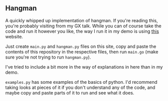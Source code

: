 ## Hangman

A quickly whipped up implementation of hangman. If you're reading this, you're probably visiting from my GX talk. While you can of course take the code and run it however you like, the way I run it in my demo is using [this](https://www.online-python.com/) website.

Just create `main.py` and `hangman.py` files on this site, copy and paste the contents of this repository in the respective files, then run `main.go` (make sure you're not trying to run `hangman.py`).

I've tried to include a bit more in the way of explanations in here than in my demo.

`examples.py` has some examples of the basics of python. I'd recommend taking looks at pieces of it if you don't understand any of the code, and maybe copy and paste parts of it to run and see what it does.
